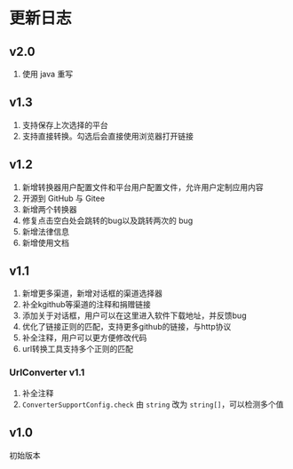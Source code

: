# 更新日志

## v2.0

1. 使用 java 重写

## v1.3

1. 支持保存上次选择的平台
2. 支持直接转换。勾选后会直接使用浏览器打开链接

## v1.2

1. 新增转换器用户配置文件和平台用户配置文件，允许用户定制应用内容
2. 开源到 GitHub 与 Gitee
3. 新增两个转换器
4. 修复点击空白处会跳转的bug以及跳转两次的 bug
5. 新增法律信息
6. 新增使用文档

## v1.1

1. 新增更多渠道，新增对话框的渠道选择器
2. 补全kgithub等渠道的注释和捐赠链接
3. 添加关于对话框，用户可以在这里进入软件下载地址，并反馈bug
4. 优化了链接正则的匹配，支持更多github的链接，与http协议
5. 补全注释，用户可以更方便修改代码
6. url转换工具支持多个正则的匹配

### UrlConverter v1.1

1. 补全注释
2. `ConverterSupportConfig.check` 由 `string` 改为 `string[]`，可以检测多个值

## v1.0

初始版本
